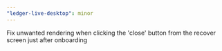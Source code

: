 ```yaml
---
"ledger-live-desktop": minor
---
```


Fix unwanted rendering when clicking the 'close' button from the recover screen just after onboarding
